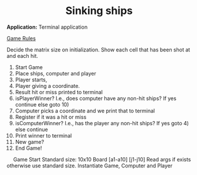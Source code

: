 <h1><center>Sinking ships</center></h1>

**Application:** Terminal application

[Game Rules](./GameRules.md)

Decide the matrix size on initialization.
Show each cell that has been shot at and each hit.
1)	Start Game
2)	Place ships, computer and player
3)	Player starts, 
4)	Player giving a coordinate.
5)	Result hit or miss printed to terminal
6)	isPlayerWinner? I.e., does computer have any non-hit ships? If yes continue else goto 10)
7)	Computer picks a coordinate and we print that to terminal
8)	Register if it was a hit or miss
9)	isComputerWinner? I.e., has the player any non-hit ships? If yes goto 4) else continue
10)	Print winner to terminal
11)	New game?
12)	End Game!

 
Game Start
Standard size: 10x10 Board [a1-a10] [j1-j10]
Read args if exists otherwise use standard size.
Instantiate Game, Computer and Player
